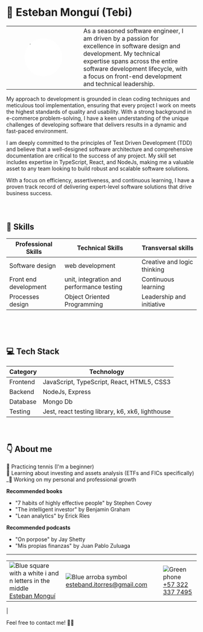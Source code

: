 # 👋 Esteban Monguí (Tebi)

| | | |
|-|-|-|
| <figure style="height:100px; width:100px; background-color: white; border-radius:50%; overflow:hidden"><img style="max-width:100px" src="https://media.licdn.com/dms/image/C4E03AQEowddK4dwEPw/profile-displayphoto-shrink_800_800/0/1613934767093?e=1687392000&v=beta&t=iOlVl3xAlQrXfBf-g7OqtFFjalRIo7URAKhesqjIKSA"/></figure> | As a seasoned software engineer, I am driven by a passion for excellence in software design and development. My technical expertise spans across the entire software development lifecycle, with a focus on front-end development and technical leadership. 

My approach to development is grounded in clean coding techniques and meticulous tool implementation, ensuring that every project I work on meets the highest standards of quality and usability. With a strong background in e-commerce problem-solving, I have a keen understanding of the unique challenges of developing software that delivers results in a dynamic and fast-paced environment.

I am deeply committed to the principles of Test Driven Development (TDD) and believe that a well-designed software architecture and comprehensive documentation are critical to the success of any project. My skill set includes expertise in TypeScript, React, and NodeJs, making me a valuable asset to any team looking to build robust and scalable software solutions.

With a focus on efficiency, assertiveness, and continuous learning, I have a proven track record of delivering expert-level software solutions that drive business success.

<section style="padding: 25px 0px">

## 🚀 Skills

| Professional Skills  | Technical Skills                         | Transversal skills         |
|----------------------|------------------------------------------|----------------------------|
|Software design       | web development                          | Creative and logic thinking|
|Front end development | unit, integration and performance testing| Continuous learning        |
|Processes design      | Object Oriented Programming              | Leadership and initiative  |
</section>

<section style="padding: 25px 0px">

## 💻 Tech Stack

| Category | Technology |
|----------|------------|
| Frontend | JavaScript, TypeScript, React, HTML5, CSS3 |
| Backend | NodeJs, Express |
| Database | Mongo Db |
| Testing | Jest, react testing library, k6, xk6, lighthouse |
</section>

## 👇 About me

🎾 Practicing tennis (I'm a beginner) <br>
🤑 Learning about investing and assets analysis (ETFs and FICs specifically) <br>
_🚶 Working on my personal and professional growth <br>

<strong>Recommended books</strong> <br>
- "7 habits of highly effective people" by Stephen Covey
- "The intelligent investor" by Benjamin Graham
- "Lean analytics" by Erick Ries

<strong>Recommended podcasts</strong>

- "On porpose" by Jay Shetty
- "Mis propias finanzas" by Juan Pablo Zuluaga



</section>


---
  
| | | |
|-|-|-|
|![Blue square with a white i and n letters in the middle](https://img.icons8.com/color/25/000000/linkedin.png) [Esteban Monguí]("https://www.linkedin.com/in/esteban-mongu%C3%AD/") | ![Blue arroba symbol](https://img.icons8.com/color/25/000000/email.png) [esteband.itorres@gmail.com]("mailto:esteband.itorres@gmail.com") | ![Green phone](https://img.icons8.com/color/25/000000/phone.png) [+57 322 337 7495]("tel:+573223377495") 
|
   
Feel free to contact me! 🙋‍♂️


